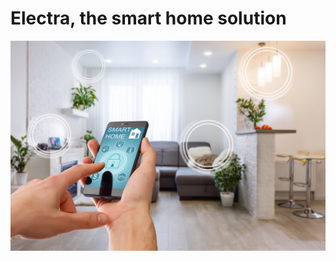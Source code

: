 # Electra, the smart home solution
![Stock Image](https://github.com/SEG2900Group5/group5/blob/main/Images/SmartHome.png)
